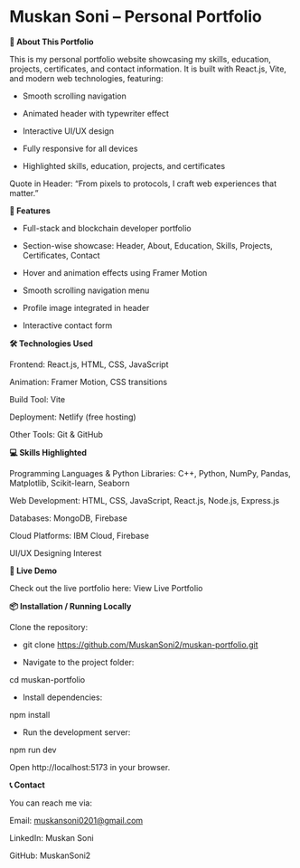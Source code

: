 # Muskan Soni – Personal Portfolio
**🌟 About This Portfolio**

 This is my personal portfolio website showcasing my skills, education, projects, certificates, and contact information.
It is built with React.js, Vite, and modern web technologies, featuring:

* Smooth scrolling navigation

* Animated header with typewriter effect

* Interactive UI/UX design

* Fully responsive for all devices

* Highlighted skills, education, projects, and certificates

Quote in Header: “From pixels to protocols, I craft web experiences that matter.”

**🎨 Features**

* Full-stack and blockchain developer portfolio

* Section-wise showcase: Header, About, Education, Skills, Projects, Certificates, Contact

* Hover and animation effects using Framer Motion

* Smooth scrolling navigation menu

* Profile image integrated in header

* Interactive contact form

**🛠 Technologies Used**

Frontend: React.js, HTML, CSS, JavaScript

Animation: Framer Motion, CSS transitions

Build Tool: Vite

Deployment: Netlify (free hosting)

Other Tools: Git & GitHub

**💻 Skills Highlighted**

Programming Languages & Python Libraries: C++, Python, NumPy, Pandas, Matplotlib, Scikit-learn, Seaborn

Web Development: HTML, CSS, JavaScript, React.js, Node.js, Express.js

Databases: MongoDB, Firebase

Cloud Platforms: IBM Cloud, Firebase

UI/UX Designing Interest

**🚀 Live Demo**

Check out the live portfolio here:
View Live Portfolio

**📦 Installation / Running Locally**

Clone the repository:

* git clone https://github.com/MuskanSoni2/muskan-portfolio.git


* Navigate to the project folder:

cd muskan-portfolio


* Install dependencies:

npm install


* Run the development server:

npm run dev


Open http://localhost:5173
 in your browser.

**📞 Contact**

You can reach me via:

Email: muskansoni0201@gmail.com

LinkedIn: Muskan Soni

GitHub: MuskanSoni2

